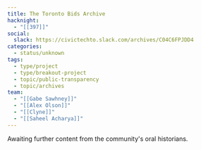 ```yaml
---
title: The Toronto Bids Archive
hacknight:
  - "[[397]]"
social:
  slack: https://civictechto.slack.com/archives/C04C6FPJDD4
categories:
  - status/unknown
tags:
  - type/project
  - type/breakout-project
  - topic/public-transparency
  - topic/archives
team:
  - "[[Gabe Sawhney]]"
  - "[[Alex Olson]]"
  - "[[Clyne]]"
  - "[[Saheel Acharya]]"
---
```

Awaiting further content from the community's oral historians.